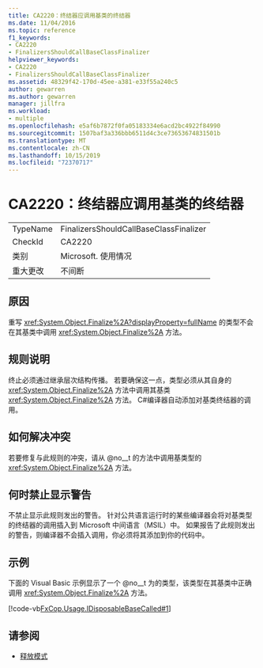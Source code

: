 ```yaml
---
title: CA2220：终结器应调用基类的终结器
ms.date: 11/04/2016
ms.topic: reference
f1_keywords:
- CA2220
- FinalizersShouldCallBaseClassFinalizer
helpviewer_keywords:
- CA2220
- FinalizersShouldCallBaseClassFinalizer
ms.assetid: 48329f42-170d-45ee-a381-e33f55a240c5
author: gewarren
ms.author: gewarren
manager: jillfra
ms.workload:
- multiple
ms.openlocfilehash: e5af6b7872f0fa05183334e6acd2bc4922f84990
ms.sourcegitcommit: 1507baf3a336bbb6511d4c3ce73653674831501b
ms.translationtype: MT
ms.contentlocale: zh-CN
ms.lasthandoff: 10/15/2019
ms.locfileid: "72370717"
---
```

# <a name="ca2220-finalizers-should-call-base-class-finalizer"></a>CA2220：终结器应调用基类的终结器

|||
|-|-|
|TypeName|FinalizersShouldCallBaseClassFinalizer|
|CheckId|CA2220|
|类别|Microsoft. 使用情况|
|重大更改|不间断|

## <a name="cause"></a>原因

重写 <xref:System.Object.Finalize%2A?displayProperty=fullName> 的类型不会在其基类中调用 <xref:System.Object.Finalize%2A> 方法。

## <a name="rule-description"></a>规则说明

终止必须通过继承层次结构传播。 若要确保这一点，类型必须从其自身的 <xref:System.Object.Finalize%2A> 方法中调用其基类 <xref:System.Object.Finalize%2A> 方法。 C#编译器自动添加对基类终结器的调用。

## <a name="how-to-fix-violations"></a>如何解决冲突

若要修复与此规则的冲突，请从 @no__t 的方法中调用基类型的 <xref:System.Object.Finalize%2A> 方法。

## <a name="when-to-suppress-warnings"></a>何时禁止显示警告

不禁止显示此规则发出的警告。 针对公共语言运行时的某些编译器会将对基类型的终结器的调用插入到 Microsoft 中间语言（MSIL）中。 如果报告了此规则发出的警告，则编译器不会插入调用，你必须将其添加到你的代码中。

## <a name="example"></a>示例

下面的 Visual Basic 示例显示了一个 @no__t 为的类型，该类型在其基类中正确调用 <xref:System.Object.Finalize%2A> 方法。

[!code-vb[FxCop.Usage.IDisposableBaseCalled#1](../code-quality/codesnippet/VisualBasic/ca2220-finalizers-should-call-base-class-finalizer_1.vb)]

## <a name="see-also"></a>请参阅

- [释放模式](/dotnet/standard/design-guidelines/dispose-pattern)